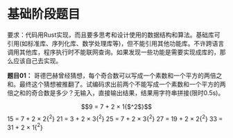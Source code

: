 # 基础阶段题⽬

要求：代码⽤Rust实现，⽽且要多思考和设计使⽤的数据结构和算法。基础库可引⽤(如标准库、序列化库、数学处理库等)，但不能引⽤其他功能库。不许跨语⾔调⽤其他库，程序执⾏时不能联⽹查询。如果发现⼀些功能是需要实现成库的，那么应该⾃⼰去实现。

**题⽬01：** 哥德巴赫曾经猜想，每个奇合数可以写成⼀个素数和⼀个平⽅的两倍之和。最终这个猜想被推翻了。试编码求出前两个不能写成⼀个素数和⼀个平⽅的两倍之和的奇合数是多少？⽆输⼊，直接输出结果，结果⽤字符串拼接(限时0.5s)。

$$9 = 7 + 2 × 1{$^2$}$$
15 = 7 + 2 × 2{$^2$}
21 = 3 + 2 × 3{$^2$}
25 = 7 + 2 × 3{$^2$}
27 = 19 + 2 × 2{$^2$}
33 = 31 + 2 × 1{$^2$}
